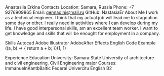 Anastasiia Erkina
Contacts
Location: Samara, Russia
Phone: +7 9276909865
Email: gennadini@mail.ru
GitHub: NastasiaEr
About Me
I work as a technical engineer. I think that my actual job will lead me to stagnation some day or other. I really need in activities where I can develop during my life. I have good interpersonal skills, am an excellent team worker. I want to get knowledge and skills that will be enought for employment in a company.

Skills
Autocad
Adobe Illustrator
AdobeAfter Effects
English
Code Example
((a, b) => {
  return a + b;
})(1, 1)

Experience
Education
University: Samara State University of architecture and civil engineering, Civil Engineering major
Courses:
ImmanuelnKantbBaltic Federal Univercitu
English
B2